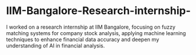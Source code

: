 # IIM-Bangalore-Research-internship-
I worked on a research internship at IIM Bangalore, focusing on fuzzy matching systems for company stock analysis, applying machine learning techniques to enhance financial data accuracy and deepen my understanding of AI in financial analysis.

